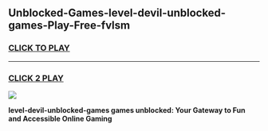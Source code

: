 
## Unblocked-Games-level-devil-unblocked-games-Play-Free-fvlsm
<h3>
<a href="https://premium76.site?title=level-devil-unblocked-games&ref=20M">CLICK TO PLAY</a></h3>
<hr>

<h3>
<a href="https://premium76.site?title=level-devil-unblocked-games&ref=20M">CLICK 2 PLAY</a>
  
</h3>

<a href="https://premium76.site?title=level-devil-unblocked-games&ref=19M"><img src="https://clearcache.store/games.png"></a>


**level-devil-unblocked-games games unblocked: Your Gateway to Fun and Accessible Online Gaming**
